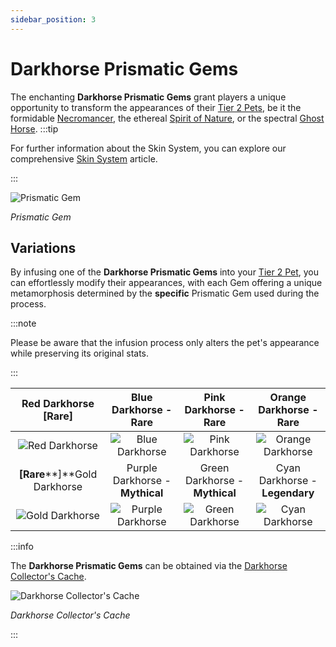 ```yaml
---
sidebar_position: 3
---
```


# Darkhorse Prismatic Gems

The enchanting **Darkhorse Prismatic Gems** grant players a unique opportunity to transform the appearances of their [Tier 2 Pets](/category/pets), be it the formidable [Necromancer](/crafting/pets/Necromancer), the ethereal [Spirit of Nature](/crafting/pets/spirit-of-nature), or the spectral [Ghost Horse](/crafting/pets/ghost-horse).
:::tip

For further information about the Skin System, you can explore our comprehensive [Skin System](/skin-system) article.

:::

![Prismatic Gem](/img/items/jewels/prismatic-gem.png)

_Prismatic Gem_

## Variations

By infusing one of the **Darkhorse Prismatic Gems** into your [Tier 2 Pet](/category/pets), you can effortlessly modify their appearances, with each Gem offering a unique metamorphosis determined by the **specific** Prismatic Gem used during the process.

:::note

Please be aware that the infusion process only alters the pet's appearance while preserving its original stats.

:::

| Red Darkhorse **[**<span className="tier-rare">**Rare**</span>**]** |      Blue Darkhorse - <span className="tier-rare">**Rare**</span>      |     Pink Darkhorse - <span className="tier-rare">**Rare**</span>      |     Orange Darkhorse - <span className="tier-rare">**Rare**</span>     |
| :-----------------------------------------------------------------: | :--------------------------------------------------------------------: | :-------------------------------------------------------------------: | :--------------------------------------------------------------------: |
|        ![Red Darkhorse](/img/items/pets/red-dark-horse.jpg)         |         ![Blue Darkhorse](/img/items/pets/blue-dark-horse.jpg)         |        ![Pink Darkhorse](/img/items/pets/pink-dark-horse.jpg)         |       ![Orange Darkhorse](/img/items/pets/orange-dark-horse.jpg)       |
| **[**<span className="tier-rare">**Rare**</span>**]**Gold Darkhorse | Purple Darkhorse - <span className="tier-mythical">**Mythical**</span> | Green Darkhorse - <span className="tier-mythical">**Mythical**</span> | Cyan Darkhorse - <span className="tier-legendary">**Legendary**</span> |
|       ![Gold Darkhorse](/img/items/pets/gold-dark-horse.jpg)        |       ![Purple Darkhorse](/img/items/pets/purple-dark-horse.jpg)       |       ![Green Darkhorse](/img/items/pets/green-dark-horse.jpg)        |         ![Cyan Darkhorse](/img/items/pets/cyan-dark-horse.jpg)         |

:::info

The **Darkhorse Prismatic Gems** can be obtained via the [Darkhorse Collector's Cache](/skin-system#jagod-di).

![Darkhorse Collector's Cache](/img/items/item-bags/darkhorse-cache.png)

_Darkhorse Collector's Cache_

:::
